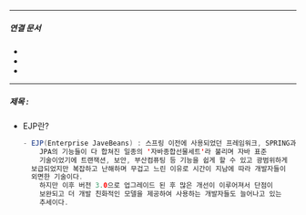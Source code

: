 

----
##### 연결 문서

- 
- 
- 
---

##### 제목 : 

- EJP란?
    
    ```java
    - EJP(Enterprise JaveBeans) : 스프링 이전에 사용되었던 프레임워크, SPRING과 
    	JPA의 기능들이 다 합쳐진 일종의 '자바종합선물세트'라 불리며 자바 표준 
    	기술이었기에 트랜잭션, 보안, 부산컴퓨팅 등 기능을 쉽게 할 수 있고 광범위하게
      보급되었지만 복잡하고 난해하며 무겁고 느린 이유로 시간이 지남에 따라 개발자들이
      외면한 기술이다. 
    	하지만 이후 버전 3.0으로 업그레이드 된 후 많은 개선이 이루어져서 단점이 
    	보완되고 더 개발 친화적인 모델을 제공하여 사용하는 개발자들도 늘어나고 있는 
    	추세이다.
    